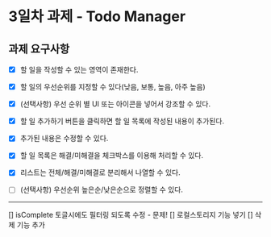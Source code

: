 # 3일차 과제 - Todo Manager

## 과제 요구사항

- [x] 할 일을 작성할 수 있는 영역이 존재한다.
- [x] 할 일의 우선순위를 지정할 수 있다(낮음, 보통, 높음, 아주 높음)

- [x] (선택사항) 우선 순위 별 UI 또는 아이콘을 넣어서 강조할 수 있다.

- [x] 할 일 추가하기 버튼을 클릭하면 할 일 목록에 작성된 내용이 추가된다.
- [x] 추가된 내용은 수정할 수 있다.
- [x] 할 일 목록은 해결/미해결을 체크박스를 이용해 처리할 수 있다.
- [x] 리스트는 전체/해결/미해결로 분리해서 나열할 수 있다.
- [ ] (선택사항) 우선순위 높은순/낮은순으로 정렬할 수 있다.

---

[] isComplete 토글시에도 필터링 되도록 수정 - 문제!
[] 로컬스토리지 기능 넣기
[] 삭제 기능 추가
